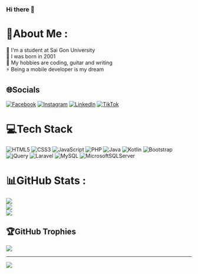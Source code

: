 ### Hi there 👋

# 💫About Me :
🔭 I'm a student at Sai Gon University <br />
🌱 I was born in 2001 <br />
👯 My hobbies are coding, guitar and writing <br />
⚡ Being a mobile developer is my dream <br />

## 🌐Socials
[![Facebook](https://img.shields.io/badge/Facebook-%231877F2.svg?logo=Facebook&logoColor=white)](https://facebook.com/kayden.khuong) 
[![Instagram](https://img.shields.io/badge/Instagram-%23E4405F.svg?logo=Instagram&logoColor=white)](https://instagram.com/tranhuu.khuong) 
[![LinkedIn](https://img.shields.io/badge/LinkedIn-%230077B5.svg?logo=linkedin&logoColor=white)](https://linkedin.com/in/huukhuongtran2510) 
[![TikTok](https://img.shields.io/badge/TikTok-%23000000.svg?logo=TikTok&logoColor=white)](https://tiktok.com/@huukhuong.tran) 

# 💻Tech Stack
![HTML5](https://img.shields.io/badge/html5-%23E34F26.svg?style=for-the-badge&logo=html5&logoColor=white) 
![CSS3](https://img.shields.io/badge/css3-%231572B6.svg?style=for-the-badge&logo=css3&logoColor=white) 
![JavaScript](https://img.shields.io/badge/javascript-%23323330.svg?style=for-the-badge&logo=javascript&logoColor=%23F7DF1E) 
![PHP](https://img.shields.io/badge/php-%23777BB4.svg?style=for-the-badge&logo=php&logoColor=white) 
![Java](https://img.shields.io/badge/java-%23ED8B00.svg?style=for-the-badge&logo=java&logoColor=white) 
![Kotlin](https://img.shields.io/badge/kotlin-%230095D5.svg?style=for-the-badge&logo=kotlin&logoColor=white) 
![Bootstrap](https://img.shields.io/badge/bootstrap-%23563D7C.svg?style=for-the-badge&logo=bootstrap&logoColor=white) 
![jQuery](https://img.shields.io/badge/jquery-%230769AD.svg?style=for-the-badge&logo=jquery&logoColor=white) 
![Laravel](https://img.shields.io/badge/laravel-%23FF2D20.svg?style=for-the-badge&logo=laravel&logoColor=white) 
![MySQL](https://img.shields.io/badge/mysql-%2300f.svg?style=for-the-badge&logo=mysql&logoColor=white) 
![MicrosoftSQLServer](https://img.shields.io/badge/Microsoft%20SQL%20Sever-CC2927?style=for-the-badge&logo=microsoft%20sql%20server&logoColor=white)
# 📊GitHub Stats :
![](https://github-readme-stats.vercel.app/api?username=huukhuong&theme=radical&hide_border=true&include_all_commits=true&count_private=true)<br/>
![](https://github-readme-streak-stats.herokuapp.com/?user=huukhuong&theme=radical&hide_border=true)<br/>
![](https://github-readme-stats.vercel.app/api/top-langs/?username=huukhuong&theme=radical&hide_border=true&include_all_commits=true&count_private=true&layout=compact)

## 🏆GitHub Trophies
![](https://github-profile-trophy.vercel.app/?username=huukhuong&theme=dracula&no-frame=false&no-bg=false&margin-w=4)

---
![](https://komarev.com/ghpvc/?username=huukhuong&label=Visitors+Count&color=brightgreen)

